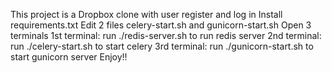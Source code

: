 This project is a Dropbox clone with user register and log in
Install requirements.txt
Edit 2 files celery-start.sh and gunicorn-start.sh
Open 3 terminals
1st terminal: run ./redis-server.sh to run redis server
2nd terminal: run ./celery-start.sh to start celery
3rd terminal: run ./gunicorn-start.sh to start gunicorn server
Enjoy!!
